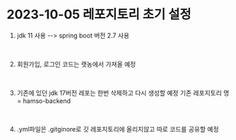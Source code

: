 # 2023-10-05 레포지토리 초기 설정

1. jdk 11 사용 --> spring boot 버전 2.7 사용

<br>

2. 회원가입, 로그인 코드는 랫농에서 가져올 예정

<br>

3. 기존에 있던 jdk 17버전 레포는 한번 삭제하고 다시 생성할 예정
기존 레포지토리 명 = hamso-backend

<br>

4. .yml파일은 .gitginore로 깃 레포지토리에 올리지않고 따로 코드를 공유할 예정


